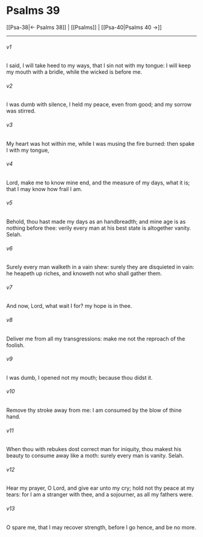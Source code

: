 # Psalms 39

[[Psa-38|← Psalms 38]] | [[Psalms]] | [[Psa-40|Psalms 40 →]]
***

###### v1
I said, I will take heed to my ways, that I sin not with my tongue: I will keep my mouth with a bridle, while the wicked is before me.
###### v2
I was dumb with silence, I held my peace, even from good; and my sorrow was stirred.
###### v3
My heart was hot within me, while I was musing the fire burned: then spake I with my tongue,
###### v4
Lord, make me to know mine end, and the measure of my days, what it is; that I may know how frail I am.
###### v5
Behold, thou hast made my days as an handbreadth; and mine age is as nothing before thee: verily every man at his best state is altogether vanity. Selah.
###### v6
Surely every man walketh in a vain shew: surely they are disquieted in vain: he heapeth up riches, and knoweth not who shall gather them.
###### v7
And now, Lord, what wait I for? my hope is in thee.
###### v8
Deliver me from all my transgressions: make me not the reproach of the foolish.
###### v9
I was dumb, I opened not my mouth; because thou didst it.
###### v10
Remove thy stroke away from me: I am consumed by the blow of thine hand.
###### v11
When thou with rebukes dost correct man for iniquity, thou makest his beauty to consume away like a moth: surely every man is vanity. Selah.
###### v12
Hear my prayer, O Lord, and give ear unto my cry; hold not thy peace at my tears: for I am a stranger with thee, and a sojourner, as all my fathers were.
###### v13
O spare me, that I may recover strength, before I go hence, and be no more. 

